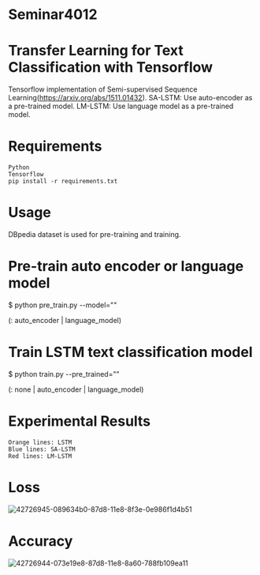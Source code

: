 # Seminar4012
# Transfer Learning for Text Classification with Tensorflow
Tensorflow implementation of Semi-supervised Sequence Learning(https://arxiv.org/abs/1511.01432).
    SA-LSTM: Use auto-encoder as a pre-trained model.
    LM-LSTM: Use language model as a pre-trained model.
# Requirements

    Python 
    Tensorflow
    pip install -r requirements.txt
# Usage

DBpedia dataset is used for pre-training and training.
# Pre-train auto encoder or language model

$ python pre_train.py --model="<MODEL>"

(<Model>: auto_encoder | language_model)
# Train LSTM text classification model

$ python train.py --pre_trained="<MODEL>"

(<Model>: none | auto_encoder | language_model)
# Experimental Results

    Orange lines: LSTM
    Blue lines: SA-LSTM
    Red lines: LM-LSTM

# Loss
![42726945-089634b0-87d8-11e8-8f3e-0e986f1d4b51](https://user-images.githubusercontent.com/102894040/217367388-47d9dcea-8279-4b9d-b58f-5460509fb3a4.PNG)
# Accuracy
![42726944-073e19e8-87d8-11e8-8a60-788fb109ea11](https://user-images.githubusercontent.com/102894040/217367553-93381cb7-90c8-428c-b2fe-615b61845a6a.PNG)
